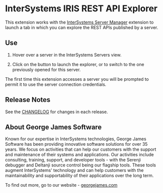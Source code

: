 # InterSystems IRIS REST API Explorer

This extension works with the [InterSystems Server Manager](https://marketplace.visualstudio.com/items?itemName=intersystems-community.servermanager) extension to launch a tab in which you can explore the REST APIs published by a server.

## Use

1. Hover over a server in the InterSystems Servers view.

2. Click on the button to launch the explorer, or to switch to the one previously opened for this server.

The first time this extension accesses a server you will be prompted to permit it to use the server connection credentials.

## Release Notes

See the [CHANGELOG](CHANGELOG.md) for changes in each release.

## About George James Software

Known for our expertise in InterSystems technologies, George James Software has been providing innovative software solutions for over 35 years. We focus on activities that can help our customers with the support and maintenance of their systems and applications. Our activities include consulting, training, support, and developer tools - with the Serenji debugger and Deltanji source control being our flagship tools. These tools augment InterSystems' technology and can help customers with the maintainability and supportability of their applications over the long term. 

To find out more, go to our website - [georgejames.com](https://georgejames.com) 


